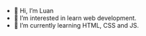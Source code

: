 - 👋 Hi, I’m Luan
- 👀 I’m interested in learn web development.
- 🌱 I’m currently learning HTML, CSS and JS.

<!---
luaanls/luaanls is a ✨ special ✨ repository because its `README.md` (this file) appears on your GitHub profile.
You can click the Preview link to take a look at your changes.
--->
